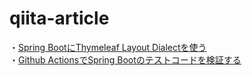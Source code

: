 # qiita-article

・[Spring BootにThymeleaf Layout Dialectを使う](https://qiita.com/yuri_san/items/7f6af703f633270ca0bd)</br>
・[Github ActionsでSpring Bootのテストコードを検証する](https://qiita.com/yuri_san/items/8a69b6f412993fa6c74f)
